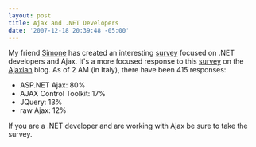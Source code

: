 ```yaml
---
layout: post
title: Ajax and .NET Developers
date: '2007-12-18 20:39:48 -05:00'
---
```


My friend [Simone](http://codeclimber.net.nz/) has created an interesting [survey](http://www.surveymonkey.com/s.aspx?sm=08SQvBq_2b7IuNd14d88ywJg_3d_3d) focused on .NET developers and Ajax. It's a more focused response to this [survey](http://codeclimber.net.nz/archive/2007/12/18/ASP.NET-Ajax-usage-floats-around-35.aspx) on the [Ajaxian](http://ajaxian.com/) blog. As of 2 AM (in Italy), there have been 415 responses:

*   ASP.NET Ajax: 80%
*   AJAX Control Toolkit: 17%
*   JQuery: 13%
*   raw Ajax: 12%  

If you are a .NET developer and are working with Ajax be sure to take the survey.
